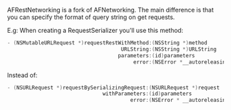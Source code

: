 AFRestNetworking is a fork of AFNetworking. The main difference is that you can specify the format of query string on get requests.

E.g: When creating a RequestSerializer you'll use this method:
```objective-c
- (NSMutableURLRequest *)requestRestWithMethod:(NSString *)method
                                     URLString:(NSString *)URLString
                                    parameters:(id)parameters
                                         error:(NSError *__autoreleasing *)error;
```
Instead of:
```objective-c
- (NSURLRequest *)requestBySerializingRequest:(NSURLRequest *)request
                               withParameters:(id)parameters
                                        error:(NSError * __autoreleasing *)error;
```
